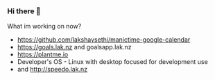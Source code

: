 ### Hi there 👋

What im working on now?
- https://github.com/lakshaysethi/manictime-google-calendar 
- https://goals.lak.nz and goalsapp.lak.nz
- https://plantme.io
- Developer's OS - Linux with desktop focused for development use 
- and http://speedo.lak.nz 






<!--
**lakshaysethi/lakshaysethi** is a ✨ _special_ ✨ repository because its `README.md` (this file) appears on your GitHub profile.

Here are some ideas to get you started:

- 🔭 I’m currently working on ...
- 🌱 I’m currently learning ...
- 👯 I’m looking to collaborate on ...
- 🤔 I’m looking for help with ...
- 💬 Ask me about ...
- 📫 How to reach me: ...
- 😄 Pronouns: ...
- ⚡ Fun fact: ...
-->
